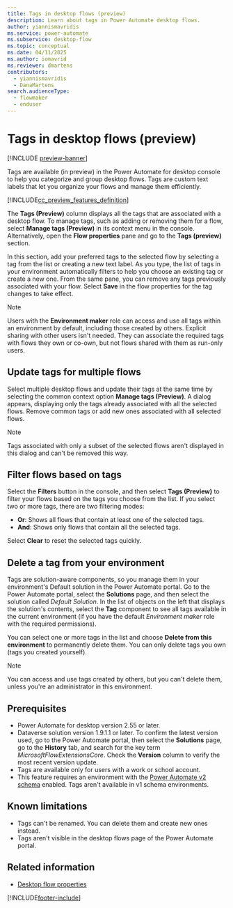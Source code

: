 ```yaml
---
title: Tags in desktop flows (preview)
description: Learn about tags in Power Automate desktop flows.
author: yiannismavridis
ms.service: power-automate
ms.subservice: desktop-flow
ms.topic: conceptual
ms.date: 04/11/2025
ms.author: iomavrid
ms.reviewer: dmartens
contributors:
  - yiannismavridis
  - DanaMartens
search.audienceType: 
  - flowmaker
  - enduser
---
```


# Tags in desktop flows (preview)

[!INCLUDE [preview-banner](~/../shared-content/shared/preview-includes/preview-banner.md)]

Tags are available (in preview) in the Power Automate for desktop console to help you categorize and group desktop flows. Tags are custom text labels that let you organize your flows and manage them efficiently.

[!INCLUDE[cc_preview_features_definition](../includes/cc-preview-features-definition.md)]

The **Tags (Preview)** column displays all the tags that are associated with a desktop flow. To manage tags, such as adding or removing them for a flow, select **Manage tags (Preview)** in its context menu in the console. Alternatively, open the **Flow properties** pane and go to the **Tags (preview)** section.

In this section, add your preferred tags to the selected flow by selecting a tag from the list or creating a new text label. As you type, the list of tags in your environment automatically filters to help you choose an existing tag or create a new one. From the same pane, you can remove any tags previously associated with your flow. Select **Save** in the flow properties for the tag changes to take effect.

> [!NOTE]
> Users with the **Environment maker** role can access and use all tags within an environment by default, including those created by others. Explicit sharing with other users isn't needed. They can associate the required tags with flows they own or co-own, but not flows shared with them as run-only users.

## Update tags for multiple flows

Select multiple desktop flows and update their tags at the same time by selecting the common context option **Manage tags (Preview)**. A dialog appears, displaying only the tags already associated with all the selected flows. Remove common tags or add new ones associated with all selected flows.

> [!NOTE]
> Tags associated with only a subset of the selected flows aren't displayed in this dialog and can't be removed this way.

## Filter flows based on tags

Select the **Filters** button in the console, and then select **Tags (Preview)** to filter your flows based on the tags you choose from the list. If you select two or more tags, there are two filtering modes:

- **Or**: Shows all flows that contain at least one of the selected tags.
- **And**: Shows only flows that contain all the selected tags.

Select **Clear** to reset the selected tags quickly.

## Delete a tag from your environment

Tags are solution-aware components, so you manage them in your environment's Default solution in the Power Automate portal. Go to the Power Automate portal, select the **Solutions** page, and then select the solution called *Default Solution*. In the list of objects on the left that displays the solution's contents, select the **Tag** component to see all tags available in the current environment (if you have the default *Environment maker* role with the required permissions).

You can select one or more tags in the list and choose **Delete from this environment** to permanently delete them. You can only delete tags you own (tags you created yourself).

> [!NOTE]
> You can access and use tags created by others, but you can't delete them, unless you're an administrator in this environment.

## Prerequisites

- Power Automate for desktop version 2.55 or later.
- Dataverse solution version 1.9.1.1 or later. To confirm the latest version used, go to the Power Automate portal, then select the **Solutions** page, go to the **History** tab, and search for the key term *MicrosoftFlowExtensionsCore*. Check the **Version** column to verify the most recent version update.
- Tags are available only for users with a work or school account.
- This feature requires an environment with the [Power Automate v2 schema](schema.md) enabled. Tags aren't available in v1 schema environments.

## Known limitations

- Tags can't be renamed. You can delete them and create new ones instead.
- Tags aren't visible in the desktop flows page of the Power Automate portal.

## Related information

- [Desktop flow properties](console.md#desktop-flow-properties)

[!INCLUDE[footer-include](../includes/footer-banner.md)]
